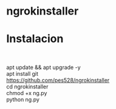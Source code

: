 # ngrokinstaller

<h1>Instalacion</h1><br>

apt update && apt upgrade -y<br>
apt install git<br>
https://github.com/pes528/ngrokinstaller<br>
cd ngrokinstaller<br>
chmod +x ng.py<br>
python ng.py<br>


